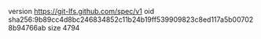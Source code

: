 version https://git-lfs.github.com/spec/v1
oid sha256:9b89cc4d8bc246834852c11b24b19ff539909823c8ed117a5b007028b94766ab
size 4794
